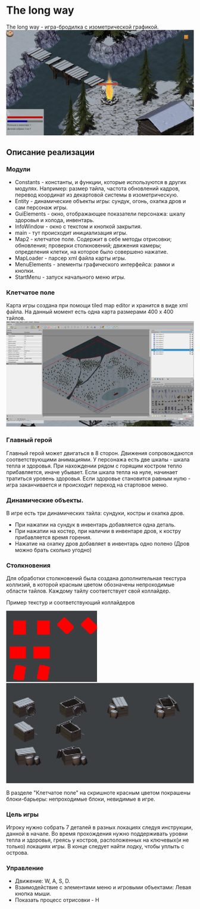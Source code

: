 # The long way

The long way - игра-бродилка с изометрической графикой.
![Скриншот из игры](data/screenshots/screenshot1.png "Скриншот из игры")


## Описание реализации

### Модули
 - Constants - константы, и функции, которые используются в других модулях. Например: размер тайла, частота обновлений кадров, перевод координат из декартовой системы в изометрическую.
 - Entity - динамические объекты игры: сундук, огонь, охапка дров и сам персонаж игры.
 - GuiElements - окно, отображающее показатели персонажа: шкалу здоровья и холода, инвентарь.
 - InfoWindow - окно с текстом и кнопкой закрытия.
 - main - тут происходит инициализация игры.
 - Map2 - клетчатое поле. Содержит в себе методы отрисовки; обновления; проверки столкновений; движения камеры; определения клетки, на которое было совершено нажатие.
 - MapLoader - парсер xml файла карты игры.
 - MenuElements - элементы графического интерфейса: рамки и кнопки.
 - StartMenu - запуск начального меню игры.
 

### Клетчатое поле
Карта игры создана при помощи tiled map editor и хранится в виде xml файла. На данный момент есть одна карта размерами 400 x 400 тайлов.
![Скриншот редактора карт](data/screenshots/mapeditor.png "Скриншот редактора карт")

### Главный герой
Главный герой может двигаться в 8 сторон. Движения сопровождаются соответствующими анимациями. У персонажа есть две шкалы - шкала тепла и здоровья. При нахождении рядом с горящим костром тепло прибавляется, иначе убывает. Если шкала тепла на нуле, начинает тратиться уровень здоровья. Если здоровье становится равным нулю - игра заканчивается и происходит переход на стартовое меню.

### Динамические объекты.
В игре есть три динамических тайла: сундуки, костры и охапка дров.
 - При нажатии на сундук в инвентарь добавляется одна деталь.
 - При нажатии на костер, при наличии в инвентаре дров, к костру прибавляется время горения.
 - Нажатие на охапку дров добавляет в инвентарь одно полено (Дров можно брать сколько угодно)
 
### Столкновения
Для обработки столкновений была создана дополнительная текстура коллизий, в которой красным цветом обозначены непроходимые области тайлов. Каждому тайлу соответствует свой коллайдер.

Пример текстур и соответствующий коллайдеров

![Скриншот коллайдеров](data/screenshots/chestcolliders.png "Скриншот части текстуры коллизий") ![Скриншот текстур](data/screenshots/chesttextures.png "Скриншот части карты текстур")

В разделе "Клетчатое поле" на скришноте красным цветом покрашены блоки-барьеры: непроходимые блоки, невидимые в игре.
 
### Цель игры
Игроку нужно собрать 7 деталей в разных локациях следуя инструкции, данной в начале. Во время прохождения нужно поддерживать уровни тепла и здоровья, греясь у костров, расположенных на ключевых(и не только) локациях игры. В конце следует найти лодку, чтобы уплыть с острова.

### Управление
 - Движение: W, A, S, D.
 - Взаимодействие с элементами меню и игровыми объектами: Левая кнопка мыши.
 - Показать процесс отрисовки - H
